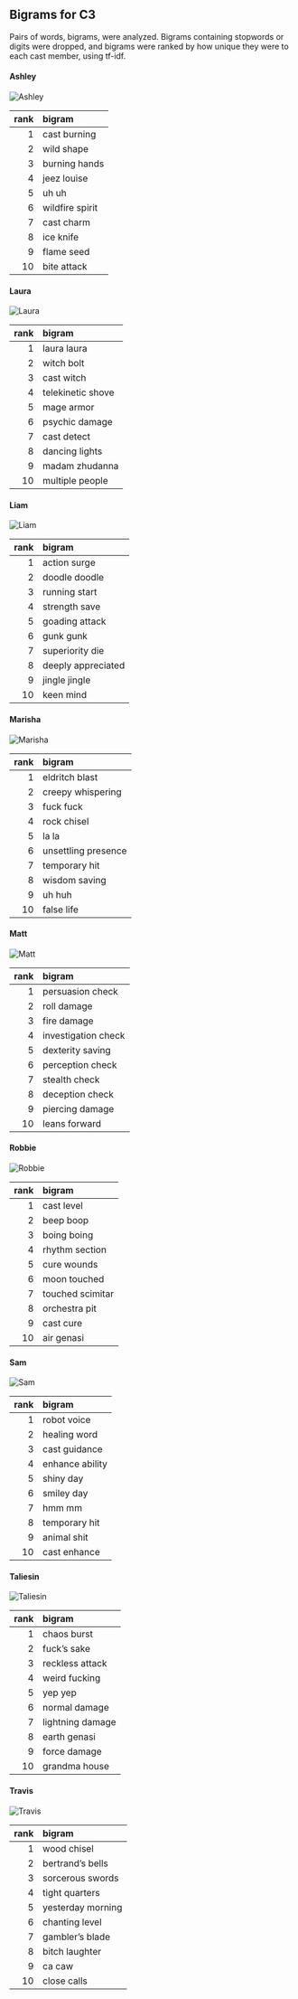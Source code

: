 
## Bigrams for C3

Pairs of words, bigrams, were analyzed. Bigrams containing stopwords or
digits were dropped, and bigrams were ranked by how unique they were to
each cast member, using tf-idf.

#### Ashley

![Ashley](../plots/bigramClouds/C3/C3ASHLEY.png)

| rank | bigram          |
|-----:|:----------------|
|    1 | cast burning    |
|    2 | wild shape      |
|    3 | burning hands   |
|    4 | jeez louise     |
|    5 | uh uh           |
|    6 | wildfire spirit |
|    7 | cast charm      |
|    8 | ice knife       |
|    9 | flame seed      |
|   10 | bite attack     |

#### Laura

![Laura](../plots/bigramClouds/C3/C3LAURA.png)

| rank | bigram            |
|-----:|:------------------|
|    1 | laura laura       |
|    2 | witch bolt        |
|    3 | cast witch        |
|    4 | telekinetic shove |
|    5 | mage armor        |
|    6 | psychic damage    |
|    7 | cast detect       |
|    8 | dancing lights    |
|    9 | madam zhudanna    |
|   10 | multiple people   |

#### Liam

![Liam](../plots/bigramClouds/C3/C3LIAM.png)

| rank | bigram             |
|-----:|:-------------------|
|    1 | action surge       |
|    2 | doodle doodle      |
|    3 | running start      |
|    4 | strength save      |
|    5 | goading attack     |
|    6 | gunk gunk          |
|    7 | superiority die    |
|    8 | deeply appreciated |
|    9 | jingle jingle      |
|   10 | keen mind          |

#### Marisha

![Marisha](../plots/bigramClouds/C3/C3MARISHA.png)

| rank | bigram              |
|-----:|:--------------------|
|    1 | eldritch blast      |
|    2 | creepy whispering   |
|    3 | fuck fuck           |
|    4 | rock chisel         |
|    5 | la la               |
|    6 | unsettling presence |
|    7 | temporary hit       |
|    8 | wisdom saving       |
|    9 | uh huh              |
|   10 | false life          |

#### Matt

![Matt](../plots/bigramClouds/C3/C3MATT.png)

| rank | bigram              |
|-----:|:--------------------|
|    1 | persuasion check    |
|    2 | roll damage         |
|    3 | fire damage         |
|    4 | investigation check |
|    5 | dexterity saving    |
|    6 | perception check    |
|    7 | stealth check       |
|    8 | deception check     |
|    9 | piercing damage     |
|   10 | leans forward       |

#### Robbie

![Robbie](../plots/bigramClouds/C3/C3ROBBIE.png)

| rank | bigram           |
|-----:|:-----------------|
|    1 | cast level       |
|    2 | beep boop        |
|    3 | boing boing      |
|    4 | rhythm section   |
|    5 | cure wounds      |
|    6 | moon touched     |
|    7 | touched scimitar |
|    8 | orchestra pit    |
|    9 | cast cure        |
|   10 | air genasi       |

#### Sam

![Sam](../plots/bigramClouds/C3/C3SAM.png)

| rank | bigram          |
|-----:|:----------------|
|    1 | robot voice     |
|    2 | healing word    |
|    3 | cast guidance   |
|    4 | enhance ability |
|    5 | shiny day       |
|    6 | smiley day      |
|    7 | hmm mm          |
|    8 | temporary hit   |
|    9 | animal shit     |
|   10 | cast enhance    |

#### Taliesin

![Taliesin](../plots/bigramClouds/C3/C3TALIESIN.png)

| rank | bigram           |
|-----:|:-----------------|
|    1 | chaos burst      |
|    2 | fuck’s sake      |
|    3 | reckless attack  |
|    4 | weird fucking    |
|    5 | yep yep          |
|    6 | normal damage    |
|    7 | lightning damage |
|    8 | earth genasi     |
|    9 | force damage     |
|   10 | grandma house    |

#### Travis

![Travis](../plots/bigramClouds/C3/C3TRAVIS.png)

| rank | bigram            |
|-----:|:------------------|
|    1 | wood chisel       |
|    2 | bertrand’s bells  |
|    3 | sorcerous swords  |
|    4 | tight quarters    |
|    5 | yesterday morning |
|    6 | chanting level    |
|    7 | gambler’s blade   |
|    8 | bitch laughter    |
|    9 | ca caw            |
|   10 | close calls       |
